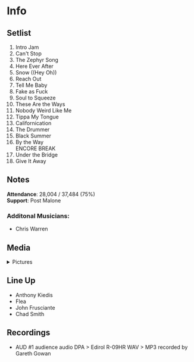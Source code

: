 # Info

## Setlist

1. Intro Jam
2. Can't Stop
3. The Zephyr Song
4. Here Ever After
5. Snow ((Hey Oh))
6. Reach Out
7. Tell Me Baby
8. Fake as Fuck
9. Soul to Squeeze
10. These Are the Ways
11. Nobody Weird Like Me
12. Tippa My Tongue
13. Californication
14. The Drummer
15. Black Summer
16. By the Way
<br> ENCORE BREAK
17. Under the Bridge
18. Give It Away

## Notes

**Attendance**: 28,004 / 37,484 (75%)
<br>
**Support**: Post Malone

### Additonal Musicians:
* Chris Warren

## Media 

<details>
  <summary>Pictures</summary>
  <img alt="Setlist" title="Setlist" src="20230126.jpg" height="200" />
</details>

## Line Up

* Anthony Kiedis
* Flea
* John Frusciante
* Chad Smith

## Recordings

* AUD #1 audience audio DPA > Edirol R-09HR WAV > MP3 recorded by Gareth Gowan